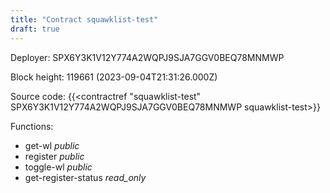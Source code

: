 ```yaml
---
title: "Contract squawklist-test"
draft: true
---
```

Deployer: SPX6Y3K1V12Y774A2WQPJ9SJA7GGV0BEQ78MNMWP


 



Block height: 119661 (2023-09-04T21:31:26.000Z)

Source code: {{<contractref "squawklist-test" SPX6Y3K1V12Y774A2WQPJ9SJA7GGV0BEQ78MNMWP squawklist-test>}}

Functions:

* get-wl _public_
* register _public_
* toggle-wl _public_
* get-register-status _read_only_
